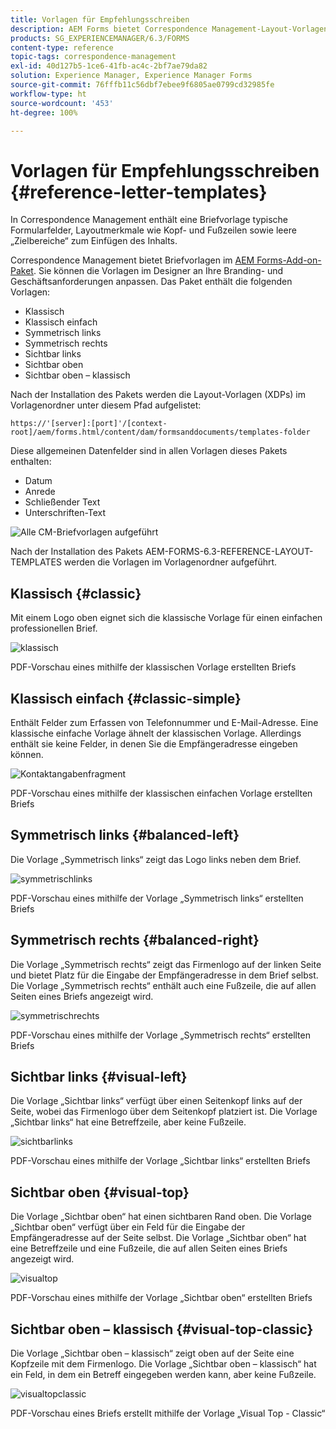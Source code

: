 ```yaml
---
title: Vorlagen für Empfehlungsschreiben
description: AEM Forms bietet Correspondence Management-Layout-Vorlagen, mit denen Sie schnell Briefe erstellen können.
products: SG_EXPERIENCEMANAGER/6.3/FORMS
content-type: reference
topic-tags: correspondence-management
exl-id: 40d127b5-1ce6-41fb-ac4c-2bf7ae79da82
solution: Experience Manager, Experience Manager Forms
source-git-commit: 76fffb11c56dbf7ebee9f6805ae0799cd32985fe
workflow-type: ht
source-wordcount: '453'
ht-degree: 100%

---
```


# Vorlagen für Empfehlungsschreiben {#reference-letter-templates}

In Correspondence Management enthält eine Briefvorlage typische Formularfelder, Layoutmerkmale wie Kopf- und Fußzeilen sowie leere „Zielbereiche“ zum Einfügen des Inhalts.

Correspondence Management bietet Briefvorlagen im [AEM Forms-Add-on-Paket](https://experienceleague.adobe.com/docs/experience-manager-release-information/aem-release-updates/forms-updates/aem-forms-releases.html?lang=de). Sie können die Vorlagen im Designer an Ihre Branding- und Geschäftsanforderungen anpassen. Das Paket enthält die folgenden Vorlagen:

* Klassisch
* Klassisch einfach
* Symmetrisch links
* Symmetrisch rechts
* Sichtbar links
* Sichtbar oben
* Sichtbar oben – klassisch

Nach der Installation des Pakets werden die Layout-Vorlagen (XDPs) im Vorlagenordner unter diesem Pfad aufgelistet:

`https://'[server]:[port]'/[context-root]/aem/forms.html/content/dam/formsanddocuments/templates-folder`

Diese allgemeinen Datenfelder sind in allen Vorlagen dieses Pakets enthalten:

* Datum
* Anrede
* Schließender Text
* Unterschriften-Text

![Alle CM-Briefvorlagen aufgeführt](assets/templatescorrespondence.png)

Nach der Installation des Pakets AEM-FORMS-6.3-REFERENCE-LAYOUT-TEMPLATES werden die Vorlagen im Vorlagenordner aufgeführt.

## Klassisch {#classic}

Mit einem Logo oben eignet sich die klassische Vorlage für einen einfachen professionellen Brief.

![klassisch](assets/classic.png)

PDF-Vorschau eines mithilfe der klassischen Vorlage erstellten Briefs

## Klassisch einfach {#classic-simple}

Enthält Felder zum Erfassen von Telefonnummer und E-Mail-Adresse. Eine klassische einfache Vorlage ähnelt der klassischen Vorlage. Allerdings enthält sie keine Felder, in denen Sie die Empfängeradresse eingeben können.

![Kontaktangabenfragment](assets/classicsimple.png)

PDF-Vorschau eines mithilfe der klassischen einfachen Vorlage erstellten Briefs

## Symmetrisch links {#balanced-left}

Die Vorlage „Symmetrisch links“ zeigt das Logo links neben dem Brief.

![symmetrischlinks](assets/balancedleft.png)

PDF-Vorschau eines mithilfe der Vorlage „Symmetrisch links“ erstellten Briefs

## Symmetrisch rechts {#balanced-right}

Die Vorlage „Symmetrisch rechts“ zeigt das Firmenlogo auf der linken Seite und bietet Platz für die Eingabe der Empfängeradresse in dem Brief selbst. Die Vorlage „Symmetrisch rechts“ enthält auch eine Fußzeile, die auf allen Seiten eines Briefs angezeigt wird.

![symmetrischrechts](assets/balancedright.png)

PDF-Vorschau eines mithilfe der Vorlage „Symmetrisch rechts“ erstellten Briefs

## Sichtbar links {#visual-left}

Die Vorlage „Sichtbar links“ verfügt über einen Seitenkopf links auf der Seite, wobei das Firmenlogo über dem Seitenkopf platziert ist. Die Vorlage „Sichtbar links“ hat eine Betreffzeile, aber keine Fußzeile.

![sichtbarlinks](assets/visualleft.png)

PDF-Vorschau eines mithilfe der Vorlage „Sichtbar links“ erstellten Briefs

## Sichtbar oben {#visual-top}

Die Vorlage „Sichtbar oben“ hat einen sichtbaren Rand oben. Die Vorlage „Sichtbar oben“ verfügt über ein Feld für die Eingabe der Empfängeradresse auf der Seite selbst. Die Vorlage „Sichtbar oben“ hat eine Betreffzeile und eine Fußzeile, die auf allen Seiten eines Briefs angezeigt wird.

![visualtop](assets/visualtop.png)

PDF-Vorschau eines mithilfe der Vorlage „Sichtbar oben“ erstellten Briefs

## Sichtbar oben – klassisch {#visual-top-classic}

Die Vorlage „Sichtbar oben – klassisch“ zeigt oben auf der Seite eine Kopfzeile mit dem Firmenlogo. Die Vorlage „Sichtbar oben – klassisch“ hat ein Feld, in dem ein Betreff eingegeben werden kann, aber keine Fußzeile.

![visualtopclassic](assets/visualtopclassic.png)

PDF-Vorschau eines Briefs erstellt mithilfe der Vorlage „Visual Top - Classic“
